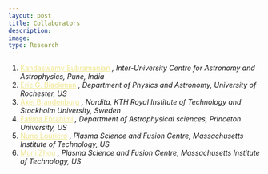 ```yaml
---
layout: post
title: Collaborators
description: 
image:
type: Research
---
```


<section id="one">
          <div class="inner">
              <ol class="posts">
                  <li>
                      <a style="color:khaki" href="https://scholar.google.co.uk/citations?user=5z8BxjwAAAAJ&hl=en">Kandaswamy Subramanian</a> <i><span >, Inter-University Centre for Astronomy and Astrophysics, Pune, India</span></i>
                  </li>
				  <li>
                      <a style="color:khaki" href="https://scholar.google.co.uk/citations?user=GuVQh3YAAAAJ&hl=en">Eric G. Blackman</a> <i><span >, Department of Physics and Astronomy, University of Rochester, US</span></i>
                  </li>
				  <li>
                      <a style="color:khaki" href="https://www.nordita.org/~brandenb/">Axel Brandenburg</a> <i><span >, Nordita, KTH Royal Institute of Technology and Stockholm University, Sweden</span></i>
                  </li>
				  <li>
                      <a style="color:khaki" href="https://theory.pppl.gov/people/profile.php?pid=58&n=Fatima-Ebrahimi">Fatima Ebrahimi</a> <i><span >, Department of Astrophysical sciences, Princeton University, US</span></i>
                  </li>
				  <li>
                      <a style="color:khaki" href="https://scholar.google.com/citations?user=SEVw3UEAAAAJ&hl=en">Nuno Louriero</a> <i><span >, Plasma Science and Fusion Centre, Massachusetts Institute of Technology,  US</span></i>
                  </li>
				  <li>
                      <a style="color:khaki" href="http://loureirogroup.mit.edu/team">Muni Zhou</a> <i><span >, Plasma Science and Fusion Centre, Massachusetts Institute of Technology,  US</span></i>
                  </li>
              </ol>
          </div>
      </section>